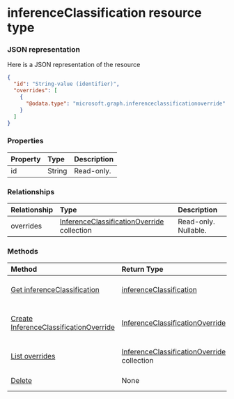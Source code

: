 # inferenceClassification resource type



### JSON representation

Here is a JSON representation of the resource

<!-- {
  "blockType": "resource",
  "optionalProperties": [
    "overrides"
  ],
  "@odata.type": "microsoft.graph.inferenceclassification"
}-->

```json
{
  "id": "String-value (identifier)",
  "overrides": [
    {
      "@odata.type": "microsoft.graph.inferenceclassificationoverride"
    }
  ]
}

```
### Properties
| Property	   | Type	|Description|
|:---------------|:--------|:----------|
|id|String| Read-only.|

### Relationships
| Relationship | Type	|Description|
|:---------------|:--------|:----------|
|overrides|[InferenceClassificationOverride](inferenceclassificationoverride.md) collection| Read-only. Nullable.|

### Methods

| Method		   | Return Type	|Description|
|:---------------|:--------|:----------|
|[Get inferenceClassification](../api/inferenceclassification_get.md) | [inferenceClassification](inferenceclassification.md) |Read properties and relationships of inferenceClassification object.|
|[Create InferenceClassificationOverride](../api/inferenceclassification_post_overrides.md) |[InferenceClassificationOverride](inferenceclassificationoverride.md)| Create a new InferenceClassificationOverride by posting to the overrides collection.|
|[List overrides](../api/inferenceclassification_list_overrides.md) |[InferenceClassificationOverride](inferenceclassificationoverride.md) collection| Get a InferenceClassificationOverride object collection.|
|[Delete](../api/inferenceclassification_delete.md) | None |Delete inferenceClassification object. |

<!-- uuid: 8fcb5dbc-d5aa-4681-8e31-b001d5168d79
2015-10-25 14:57:30 UTC -->
<!-- {
  "type": "#page.annotation",
  "description": "inferenceClassification resource",
  "keywords": "",
  "section": "documentation",
  "tocPath": ""
}-->